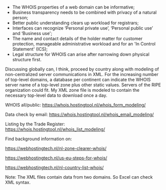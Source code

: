 - The WHOIS properties of a web domain can be informative;
- Business transparency needs to be combined with privacy of a natural person;
- Better public understanding clears up workload for registrars;
- Interfaces can recognize ‘Personal private use’, ‘Personal public use’ and ‘Business use';
- The name and contact details of the holder matter for customer protection, manageable administrative workload and for an 'In Control Statement' (ICS);
- Legal structure for WHOIS can arise after narrowing down physical structure first.

Discussing globally can, I think, proceed by country along with modeling of non-centralized server communications in XML. For the increasing number of top-level domains, a database per continent can indicate the WHOIS server name of a top-level zone plus other static values. Servers of the RIPE organization could fit. My XML zone file is modeled to contain the necessary top-level data to download once a day.

WHOIS all/public: https://whois.hostingtool.nl/whois_form_modeling/

Data check by email: https://whois.hostingtool.nl/whois_email_modeling/

Listing by the Trade Register: https://whois.hostingtool.nl/whois_list_modeling/

Find background information on:

https://webhostingtech.nl/nl-zone-clearer-whois/

https://webhostingtech.nl/us-eu-steps-for-whois/

https://webhostingtech.nl/nl-country-list-whois/

Note: The XML files contain data from two domains. So Excel can check XML syntax.
